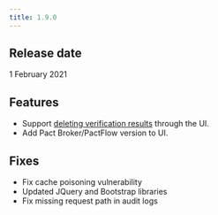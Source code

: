 ```yaml
---
title: 1.9.0
---
```


## Release date

1 February 2021

## Features

* Support [deleting verification results](/docs/how_to#delete-verification-results) through the UI.
* Add Pact Broker/PactFlow version to UI.

## Fixes

* Fix cache poisoning vulnerability
* Updated JQuery and Bootstrap libraries
* Fix missing request path in audit logs
